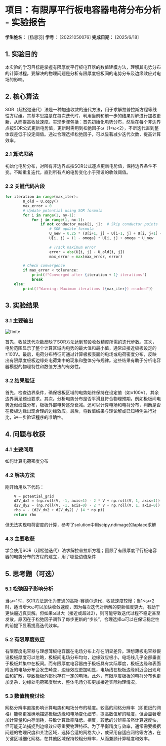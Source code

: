 # 项目：有限厚平行板电容器电荷分布分析 - 实验报告

**学生姓名：** [杨思羽] **学号：** [20221050076] **完成日期：** [2025/6/18]

## 1. 实验目的

本实验的学习目标是掌握有限厚度平行板电容器的数值建模方法，理解其电势分布的计算过程。要解决的物理问题是分析有限厚度极板间的电势分布及边缘效应对电场的影响。


## 2. 核心算法
SOR（超松弛迭代）法是一种加速收敛的迭代方法，用于求解拉普拉斯方程等线性方程组。其基本思路是在每次迭代时，利用当前和前一步的结果对解进行加权更新，从而提高收敛速度。实现步骤包括：首先初始化电势分布，然后在每个非边界点按SOR公式更新电势值，更新时需用到松弛因子ω（1<ω<2），不断迭代直到整体误差低于设定阈值。通过合理选择松弛因子，可以显著减少迭代次数，提高计算效率。
### 2.1 算法思路
初始化电势分布，对所有非边界点按SOR公式逐点更新电势值，保持边界条件不变。不断重复迭代，直到所有点的电势变化小于预设的收敛阈值。

### 2.2 关键代码片段

```python
for iteration in range(max_iter):
        U_old = U.copy()
        max_error = 0
        # Update potential using SOR formula
        for i in range(1, ny-1):
            for j in range(1, nx-1):
                if not conductor_mask[i, j]:  # Skip conductor points
                    # SOR update formula
                    U_new = 0.25 * (U[i+1, j] + U[i-1, j] + U[i, j+1] + U[i, j-1])
                    U[i, j] = (1 - omega) * U[i, j] + omega * U_new
                    
                    # Track maximum error
                    error = abs(U[i, j] - U_old[i, j])
                    max_error = max(max_error, error)
        
        # Check convergence
        if max_error < tolerance:
            print(f"Converged after {iteration + 1} iterations")
            break
    else:
        print(f"Warning: Maximum iterations ({max_iter}) reached")）

```

## 3. 实验结果

### 3.1 主要输出
![finite](https://github.com/user-attachments/assets/21726ae6-098d-4eb7-b9bc-9bb7cc45c337)

首先，收敛迭代次数反映了SOR方法达到预设收敛精度所需的迭代步数。其次，电势范围显示了整个计算区域内电势的最大值和最小值，通常应接近极板设定的±100V。最后，电荷分布特征可通过计算极板表面的电场或电荷密度分布，反映出有限厚度极板边缘处电荷集中的现象和整体分布规律。这些结果有助于分析电容器模型的物理特性和数值方法的有效性。

### 3.2 结果验证

首先，检查边界条件，确保极板区域的电势始终保持在设定值（如±100V），其余边界满足题设要求。其次，分析电势分布是否平滑且符合物理预期，例如极板间电势近似线性分布，极板外部电势逐渐衰减。还可以计算电场和电荷分布，判断是否在极板边缘出现合理的边缘效应。最后，将数值结果与理论解或已知特例进行对比，进一步验证程序的准确性。

## 4. 问题与收获

### 4.1 主要问题

如何计算电荷密度分布

### 4.2 解决方法

刚开始用以下代码：
```python
    V = potential_grid
    d2V_dx2 = (np.roll(V, -1, axis=1) - 2 * V + np.roll(V, 1, axis=1)) / (dx**2)
    d2V_dy2 = (np.roll(V, -1, axis=0) - 2 * V + np.roll(V, 1, axis=0)) / (dy**2)
    rho = - (d2V_dx2 + d2V_dy2) / (4 * np.pi)
    return rho
```
但无法实现电荷密度的计算，参考了solution中用scipy.ndimage的laplace求解

### 4.3 主要收获

学会使用SOR（超松弛迭代）法求解拉普拉斯方程；回顾了有限厚度平行板电容器的电势分布的方程的建立，用了哪些边值条件

## 5. 思考题（可选）

### 5.1 松弛因子影响分析

当ω=1时，SOR方法退化为普通的高斯-赛德尔迭代，收敛速度较慢；当1<ω<2时，适当增大ω可以加快收敛速度，因为每次迭代对新解的更新幅度更大，有助于更快逼近真实解。但如果ω过大（接近或超过2），则可能导致迭代过程不稳定甚至发散。原因在于松弛因子调节了每步更新的“步长”，合理选择ω可以在保证稳定性的前提下显著提高迭代效率。

### 5.2 有限厚度效应

有限厚度电容器与理想薄板电容器在电场分布上存在明显差异。理想薄板电容器假设极板厚度可以忽略，极板间电场分布均匀，边缘效应极小，电场线几乎全部垂直于极板并集中在板间。而有限厚度电容器由于极板具有实际厚度，极板边缘和表面附近的电场分布会发生畸变，边缘效应更加明显，电场线在极板边缘附近会出现弯曲和扩散，导致极板外部也存在一定的电场。此外，有限厚度极板的电荷分布也更加复杂，边缘处电荷密度增大，整体电场分布更加接近实际物理情况。

### 5.3 数值精度讨论

网格分辨率直接影响计算电势和电场分布的精度。较高的网格分辨率（即更细的网格）能够更准确地描述极板边缘和电场变化细节，提高数值解的精度，但会显著增加计算量和内存消耗，导致计算效率降低。相反，较低的分辨率虽然计算速度快，但可能无法捕捉到边缘效应等重要物理特征。为了平衡精度与效率，通常需要根据问题的物理尺度和关注区域，选择合适的网格大小，或采用自适应网格等方法，在关键区域细化网格，在其他区域保持较粗分辨率，从而兼顾计算精度和效率。

